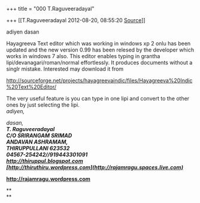 +++
title = "000 T.Raguveeradayal"

+++
[[T.Raguveeradayal	2012-08-20, 08:55:20 [Source](https://groups.google.com/g/samskrita/c/WfoBHHpLzoQ)]]



adiyen dasan

Hayagreeva Text editor which was working in windows xp 2 onlu has been updated and the new version 0.99 has been relesed by the developer which works in windows 7 also. This editor enables typing in grantha lipi/devanagari/roman/normal effortlessly. It produces documents without a singlr mistake. Interested may download it from

<http://sourceforge.net/projects/hayagreevaindic/files/Hayagreeva%20Indic%20Text%20Editor/>

The very useful feature is you can type in one lipi and convert to the other ones by just selecting the lipi.  
*adiyen,*

*dasan,  
***T. Raguveeradayal  
C/O SRIRANGAM SRIMAD  
ANDAVAN ASHRAMAM,  
THIRUPPULLANI 623532  
04567-254242//919443301091  
<http://thiruppul.blogspot.com>  
[http://thiruthiru.wordpress.com](http://rajamragu.spaces.live.com)****

**<http://rajamragu.wordpress.com>**

**  
**

  

